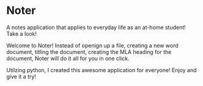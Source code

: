 # Noter
A notes application that applies to everyday life as an at-home student! Take a look!


Welcome to Noter! Instead of openign up a file, creating a new word document, titling the document, creating the MLA heading
for the document, Noter will do it all for you in one click.

Utilzing python, I created this awesome application for everyone! Enjoy and give it a try!
